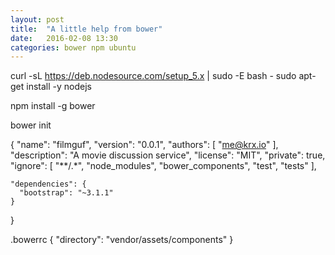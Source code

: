 ```yaml
---
layout: post
title:  "A little help from bower"
date:   2016-02-08 13:30
categories: bower npm ubuntu
---
```



curl -sL https://deb.nodesource.com/setup_5.x | sudo -E bash -
sudo apt-get install -y nodejs


npm install -g bower


bower init

{
  "name": "filmguf",
    "version": "0.0.1",
    "authors": [
      "me@krx.io"
      ],
    "description": "A movie discussion service",
    "license": "MIT",
    "private": true,
    "ignore": [
      "**/.*",
    "node_modules",
    "bower_components",
    "test",
    "tests"
      ],

    "dependencies": {
      "bootstrap": "~3.1.1"
    }
}



.bowerrc
{
  "directory": "vendor/assets/components"
  }
